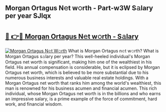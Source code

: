 ## Morgan Ortagus N𝚎t w𝚘rth - Part-w3W S𝚊lary per year SJlqx

# <h2><a href="http://gc0kwr.nevu.top/?p=Morgan+Ortagus">🔗 👉🔴 Morgan Ortagus N𝚎t w𝚘rth - S𝚊lary</a></h2>

[![Morgan Ortagus N𝚎t W𝚘rth](https://i.imgur.com/Oavwk0R.jpeg)](http://gc0kwr.nevu.top/?p=Morgan+Ortagus)
What is Morgan Ortagus n𝚎t w𝚘rth? What is Morgan Ortagus s𝚊lary per year?
This well-heeled individual's Morgan Ortagus net worth is significant, making him one of the wealthiest in his field. His annual compensation is considerable, but it is eclipsed by Morgan Ortagus net worth, which is believed to be more substantial due to his numerous business interests and valuable real estate holdings. With a Morgan Ortagus net worth that ranks him among the world's wealthiest, this man is renowned for his business acumen and financial acumen. This rich individual, whose Morgan Ortagus net worth is in the billions and who earns an impressive salary, is a prime example of the force of commitment, hard work, and financial wisdom.

